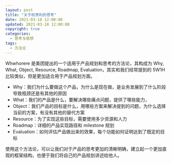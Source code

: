 ```yaml
---
layout: post
title: "关于权责利的思考"
date: 2021-03-18 12:00:00
updated: 2021-03-18 12:00:00
copyright: true
categories:
  - 思考与感想
tags:
  - 方法论
---
```

Whwhorere 是美团提出的一个适用于产品规划和思考的方法论，其构成为 Why, What, Object, Resource, Roadmap, Evaluation，其实和我们经常提到的 5W1H 比较类似，但是更加适合用于产品规划方面。

- Why：我们为什么要做这个产品，为什么是现在做，是业务发展到了什么阶段导致瓶颈还是有其他的原因
- What：我们的产品是什么，要解决哪些痛点问题，提供了哪些能力，
- Object：我们产品的目标是什么，用哪些方案来解决提到的问题，为什么选择当前的方案，有没有其他的替代方案
- Resource：为了实现这些目标，需要使用多少资源和人力
- Roadmap：详细的产品实现路径和 milestone 规划
- Evaluation：如何评估产品做出来的效果，每个功能如何证明达到了既定的目标

使用这个方法论，可以让我们对于产品的思考更加的清晰明确，建立起一个更加直观的框架结构，也便于我们将自己的产品规划讲述给他人。